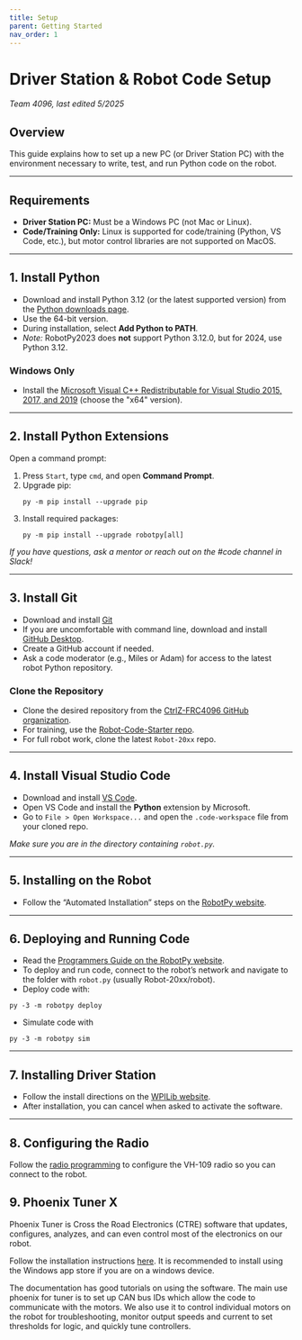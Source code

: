 ```yaml
---
title: Setup
parent: Getting Started
nav_order: 1
---
```


# Driver Station & Robot Code Setup
*Team 4096, last edited 5/2025*

## Overview
This guide explains how to set up a new PC (or Driver Station PC) with the environment necessary to write, test, and run Python code on the robot.

---

## Requirements

- **Driver Station PC:** Must be a Windows PC (not Mac or Linux).
- **Code/Training Only:** Linux is supported for code/training (Python, VS Code, etc.), but motor control libraries are not supported on MacOS.

---

## 1. Install Python

- Download and install Python 3.12 (or the latest supported version) from the [Python downloads page](https://www.python.org/downloads/).
- Use the 64-bit version.
- During installation, select **Add Python to PATH**.
- *Note:* RobotPy2023 does **not** support Python 3.12.0, but for 2024, use Python 3.12.

### Windows Only

- Install the [Microsoft Visual C++ Redistributable for Visual Studio 2015, 2017, and 2019](https://support.microsoft.com/en-us/help/2977003/the-latest-supported-visual-c-downloads) (choose the "x64" version).

---

## 2. Install Python Extensions

Open a command prompt:

1. Press `Start`, type `cmd`, and open **Command Prompt**.
2. Upgrade pip:
    ```
    py -m pip install --upgrade pip
    ```
3. Install required packages:
    ```
    py -m pip install --upgrade robotpy[all]
    ```

*If you have questions, ask a mentor or reach out on the #code channel in Slack!*

---

## 3. Install Git
- Download and install [Git](https://git-scm.com/downloads)
- If you are uncomfortable with command line, download and install [GitHub Desktop](https://desktop.github.com/).
- Create a GitHub account if needed.
- Ask a code moderator (e.g., Miles or Adam) for access to the latest robot Python repository.

### Clone the Repository

- Clone the desired repository from the [CtrlZ-FRC4096 GitHub organization](https://github.com/CtrlZ-FRC4096).
- For training, use the [Robot-Code-Starter repo](https://github.com/CtrlZ-FRC4096/Robot-Code-Starter).
- For full robot work, clone the latest `Robot-20xx` repo.

---

## 4. Install Visual Studio Code

- Download and install [VS Code](https://code.visualstudio.com/).
- Open VS Code and install the **Python** extension by Microsoft.
- Go to `File > Open Workspace...` and open the `.code-workspace` file from your cloned repo.

*Make sure you are in the directory containing `robot.py`.*

---

## 5. Installing on the Robot

- Follow the “Automated Installation” steps on the [RobotPy website](https://robotpy.readthedocs.io/en/stable/install/).

---

## 6. Deploying and Running Code

- Read the [Programmers Guide on the RobotPy website](https://robotpy.readthedocs.io/en/stable/).
- To deploy and run code, connect to the robot’s network and navigate to the folder with `robot.py` (usually Robot-20xx/robot).
- Deploy code with:
```
py -3 -m robotpy deploy
```
- Simulate code with 
```
py -3 -m robotpy sim
```
---

## 7. Installing Driver Station

- Follow the install directions on the [WPILib website](https://docs.wpilib.org/en/stable/docs/getting-started/getting-started-frc-control-system/index.html).
- After installation, you can cancel when asked to activate the software.

---

## 8. Configuring the Radio

Follow the [radio programming](https://docs.wpilib.org/en/stable/docs/zero-to-robot/step-3/radio-programming.html) to configure the VH-109 radio so you can connect to the robot.

## 9. Phoenix Tuner X

Phoenix Tuner is Cross the Road Electronics (CTRE) software that updates, configures, analyzes, and can even control most of the electronics on our robot.

Follow the installation instructions [here](https://v6.docs.ctr-electronics.com/en/stable/docs/tuner/index.html). It is recommended to install using the Windows app store if you are on a windows device.

The documentation has good tutorials on using the software. The main use phoenix for tuner is to set up CAN bus IDs which allow the code to communicate with the motors. We also use it to control individual motors on the robot for troubleshooting, monitor output speeds and current to set thresholds for logic, and quickly tune controllers.